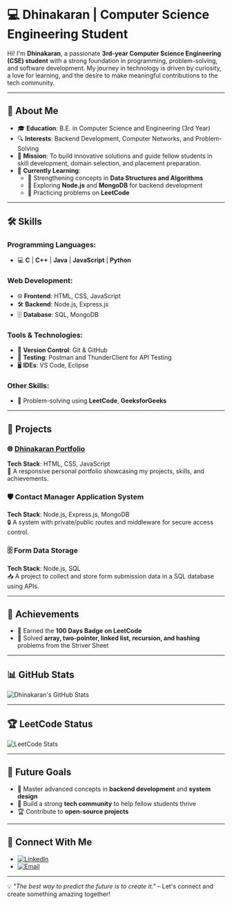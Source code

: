 # 💻 Dhinakaran | Computer Science Engineering Student

Hi! I'm **Dhinakaran**, a passionate **3rd-year Computer Science Engineering (CSE) student** with a strong foundation in programming, problem-solving, and software development. My journey in technology is driven by curiosity, a love for learning, and the desire to make meaningful contributions to the tech community.

---

## 🌟 About Me
- 🎓 **Education**: B.E. in Computer Science and Engineering (3rd Year)  
- 🔍 **Interests**: Backend Development, Computer Networks, and Problem-Solving  
- 🚀 **Mission**: To build innovative solutions and guide fellow students in skill development, domain selection, and placement preparation.  
- 🌱 **Currently Learning**:  
  - 📘 Strengthening concepts in **Data Structures and Algorithms**  
  - 🔧 Exploring **Node.js** and **MongoDB** for backend development  
  - 🎯 Practicing problems on **LeetCode**

---

## 🛠️ Skills

### Programming Languages:
- 💻 **C** | **C++** | **Java** | **JavaScript** | **Python**

### Web Development:
- 🌐 **Frontend**: HTML, CSS, JavaScript  
- 🛠️ **Backend**: Node.js, Express.js  
- 🗄️ **Database**: SQL, MongoDB  

### Tools & Technologies:
- 🔄 **Version Control**: Git & GitHub  
- 🧪 **Testing**: Postman and ThunderClient for API Testing  
- 🖥️ **IDEs**: VS Code, Eclipse 

### Other Skills:
- 🧩 Problem-solving using **LeetCode**, **GeeksforGeeks**

---

## 📂 Projects

### 🌐 [Dhinakaran Portfolio](#)
**Tech Stack**: HTML, CSS, JavaScript  
🎨 A responsive personal portfolio showcasing my projects, skills, and achievements.

### 🛡️ Contact Manager Application System
**Tech Stack**: Node.js, Express.js, MongoDB  
🔒 A system with private/public routes and middleware for secure access control.

### 🗄️ Form Data Storage
**Tech Stack**: Node.js, SQL  
📥 A project to collect and store form submission data in a SQL database using APIs.

---

## 🎯 Achievements
- 🏅 Earned the **100 Days Badge on LeetCode**  
- 🚀 Solved **array, two-pointer, linked list, recursion, and hashing** problems from the Striver Sheet  

---

## 📊 GitHub Stats

![Dhinakaran's GitHub Stats](https://github-readme-stats.vercel.app/api?username=dhinakaranst&theme=vue-dark&show_icons=true&hide_border=true&count_private=true)

---

## 🏆 LeetCode Status

![LeetCode Stats](https://leetcard.jacoblin.cool/DHINAKARAN_Thillainathan?theme=light&font=Karma&ext=heatmap)

---

## 🌱 Future Goals
- 📖 Master advanced concepts in **backend development** and **system design**  
- 🤝 Build a strong **tech community** to help fellow students thrive  
- 🏆 Contribute to **open-source projects**

---

## 🤝 Connect With Me
- [![LinkedIn](https://img.shields.io/badge/LinkedIn-Dhinakaran-blue?logo=linkedin&logoColor=white)](https://www.linkedin.com/in/dhinakaran-t-493308259)  
- [![Email](https://img.shields.io/badge/Email-dhinakarant104@gmail.com-red?logo=gmail&logoColor=white)](mailto:dhinakarant104@gmail.com)  

---

💡 *"The best way to predict the future is to create it."* – Let's connect and create something amazing together!
